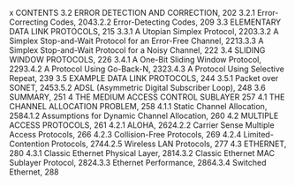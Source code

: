 x CONTENTS
3.2 ERROR DETECTION AND CORRECTION, 202
3.2.1 Error-Correcting Codes, 2043.2.2 Error-Detecting Codes, 209
3.3 ELEMENTARY DATA LINK PROTOCOLS, 215
3.3.1 A Utopian Simplex Protocol, 2203.3.2 A Simplex Stop-and-Wait Protocol for an Error-Free Channel, 2213.3.3 A Simplex Stop-and-Wait Protocol for a Noisy Channel, 222
3.4 SLIDING WINDOW PROTOCOLS, 226
3.4.1 A One-Bit Sliding Window Protocol, 2293.4.2 A Protocol Using Go-Back-N, 2323.4.3 A Protocol Using Selective Repeat, 239
3.5 EXAMPLE DATA LINK PROTOCOLS, 244
3.5.1 Packet over SONET, 2453.5.2 ADSL (Asymmetric Digital Subscriber Loop), 248
3.6 SUMMARY, 251
4 THE MEDIUM ACCESS CONTROL SUBLAYER 257
4.1 THE CHANNEL ALLOCATION PROBLEM, 258
4.1.1 Static Channel Allocation, 2584.1.2 Assumptions for Dynamic Channel Allocation, 260
4.2 MULTIPLE ACCESS PROTOCOLS, 261
4.2.1 ALOHA, 2624.2.2 Carrier Sense Multiple Access Protocols, 266
4.2.3 Collision-Free Protocols, 269
4.2.4 Limited-Contention Protocols, 2744.2.5 Wireless LAN Protocols, 277
4.3 ETHERNET, 280
4.3.1 Classic Ethernet Physical Layer, 2814.3.2 Classic Ethernet MAC Sublayer Protocol, 2824.3.3 Ethernet Performance, 2864.3.4 Switched Ethernet, 288
